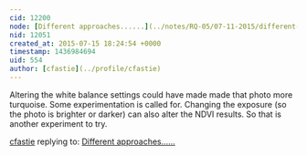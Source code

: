 ```yaml
---
cid: 12200
node: [Different approaches......](../notes/RQ-05/07-11-2015/different-approaches)
nid: 12051
created_at: 2015-07-15 18:24:54 +0000
timestamp: 1436984694
uid: 554
author: [cfastie](../profile/cfastie)
---
```


Altering the white balance settings could have made made that photo more turquoise. Some experimentation is called for. Changing the exposure (so the photo is brighter or darker) can also alter the NDVI results. So that is another experiment to try.


[cfastie](../profile/cfastie) replying to: [Different approaches......](../notes/RQ-05/07-11-2015/different-approaches)

